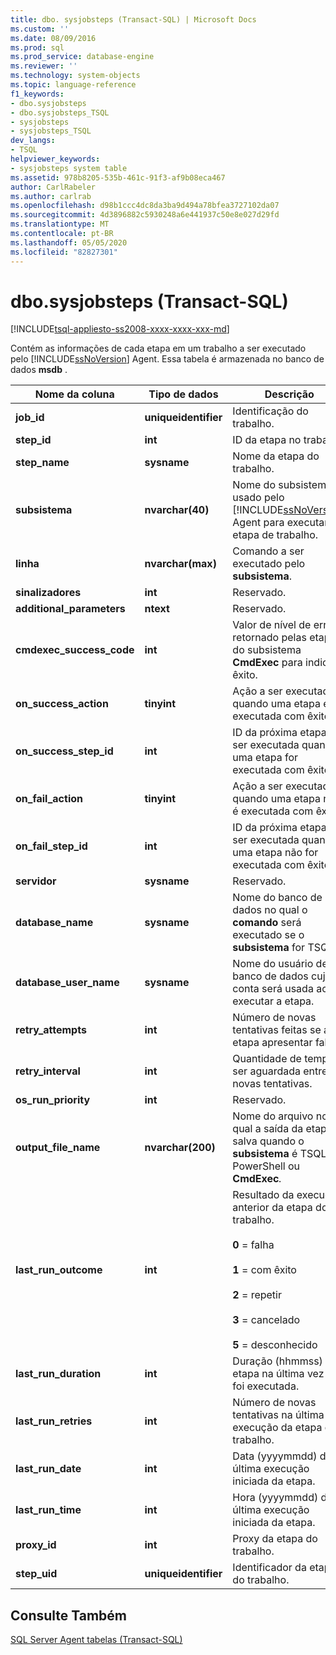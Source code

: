 ```yaml
---
title: dbo. sysjobsteps (Transact-SQL) | Microsoft Docs
ms.custom: ''
ms.date: 08/09/2016
ms.prod: sql
ms.prod_service: database-engine
ms.reviewer: ''
ms.technology: system-objects
ms.topic: language-reference
f1_keywords:
- dbo.sysjobsteps
- dbo.sysjobsteps_TSQL
- sysjobsteps
- sysjobsteps_TSQL
dev_langs:
- TSQL
helpviewer_keywords:
- sysjobsteps system table
ms.assetid: 978b8205-535b-461c-91f3-af9b08eca467
author: CarlRabeler
ms.author: carlrab
ms.openlocfilehash: d98b1ccc4dc8da3ba9d494a78bfea3727102da07
ms.sourcegitcommit: 4d3896882c5930248a6e441937c50e8e027d29fd
ms.translationtype: MT
ms.contentlocale: pt-BR
ms.lasthandoff: 05/05/2020
ms.locfileid: "82827301"
---
```

# <a name="dbosysjobsteps-transact-sql"></a>dbo.sysjobsteps (Transact-SQL)
[!INCLUDE[tsql-appliesto-ss2008-xxxx-xxxx-xxx-md](../../includes/tsql-appliesto-ss2008-xxxx-xxxx-xxx-md.md)]

  Contém as informações de cada etapa em um trabalho a ser executado pelo [!INCLUDE[ssNoVersion](../../includes/ssnoversion-md.md)] Agent. Essa tabela é armazenada no banco de dados **msdb** .  
  
|Nome da coluna|Tipo de dados|Descrição|  
|-----------------|---------------|-----------------|  
|**job_id**|**uniqueidentifier**|Identificação do trabalho.|  
|**step_id**|**int**|ID da etapa no trabalho.|  
|**step_name**|**sysname**|Nome da etapa do trabalho.|  
|**subsistema**|**nvarchar(40)**|Nome do subsistema usado pelo [!INCLUDE[ssNoVersion](../../includes/ssnoversion-md.md)] Agent para executar a etapa de trabalho.|  
|**linha**|**nvarchar(max)**|Comando a ser executado pelo **subsistema**.|  
|**sinalizadores**|**int**|Reservado.|  
|**additional_parameters**|**ntext**|Reservado.|  
|**cmdexec_success_code**|**int**|Valor de nível de erro retornado pelas etapas do subsistema **CmdExec** para indicar êxito.|  
|**on_success_action**|**tinyint**|Ação a ser executada quando uma etapa é executada com êxito.|  
|**on_success_step_id**|**int**|ID da próxima etapa a ser executada quando uma etapa for executada com êxito.|  
|**on_fail_action**|**tinyint**|Ação a ser executada quando uma etapa não é executada com êxito.|  
|**on_fail_step_id**|**int**|ID da próxima etapa a ser executada quando uma etapa não for executada com êxito.|  
|**servidor**|**sysname**|Reservado.|  
|**database_name**|**sysname**|Nome do banco de dados no qual o **comando** será executado se o **subsistema** for TSQL.|  
|**database_user_name**|**sysname**|Nome do usuário de banco de dados cuja conta será usada ao executar a etapa.|  
|**retry_attempts**|**int**|Número de novas tentativas feitas se a etapa apresentar falha.|  
|**retry_interval**|**int**|Quantidade de tempo a ser aguardada entre as novas tentativas.|  
|**os_run_priority**|**int**|Reservado.|  
|**output_file_name**|**nvarchar(200)**|Nome do arquivo no qual a saída da etapa é salva quando o **subsistema** é TSQL, PowerShell ou **CmdExec**_._|  
|**last_run_outcome**|**int**|Resultado da execução anterior da etapa do trabalho.<br /><br /> **0** = falha<br /><br /> **1** = com êxito<br /><br /> **2** = repetir<br /><br /> **3** = cancelado<br /><br /> **5** = desconhecido|  
|**last_run_duration**|**int**|Duração (hhmmss) da etapa na última vez que foi executada.|  
|**last_run_retries**|**int**|Número de novas tentativas na última execução da etapa do trabalho.|  
|**last_run_date**|**int**|Data (yyyymmdd) da última execução iniciada da etapa.|  
|**last_run_time**|**int**|Hora (yyyymmdd) da última execução iniciada da etapa.|  
|**proxy_id**|**int**|Proxy da etapa do trabalho.|  
|**step_uid**|**uniqueidentifier**|Identificador da etapa do trabalho.|  
  
## <a name="see-also"></a>Consulte Também  
 [SQL Server Agent tabelas &#40;Transact-SQL&#41;](../../relational-databases/system-tables/sql-server-agent-tables-transact-sql.md)  
  
  
